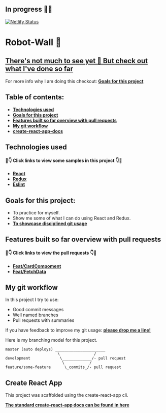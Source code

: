 ## In progress :rocket::rocket:

[![Netlify Status](https://api.netlify.com/api/v1/badges/da28a142-ec26-4270-801a-bd703ae14485/deploy-status)](https://app.netlify.com/sites/robot-wall/deploys)


#  Robot-Wall :robot:
## [ There's not much to see yet :construction: But check out what I've done so far](https://robot-wall.netlify.com/)


 For more info why I am doing this checkout: **[Goals for this project](#goals-for-this-project)**

## Table of contents:

- **[Technologies used](#technologies-used)**
- **[Goals for this project](#goals-for-this-project)**
- **[Features built so far overview with pull requests](#features-built-so-far-overview-with-pull-requests)**
- **[My git workflow](#my-git-workflow)**
- **[create-react-app-docs](#create-react-app)**

## Technologies used

#### 👀👇 Click links to view some samples in this project 👇👀

- **[React](https://github.com/recofka/Robot-Wall/blob/master/src/App.js)**
- **[Redux](https://github.com/recofka/Robot-Wall/blob/master/src/store.js)**
- **[Eslint](https://github.com/recofka/Robot-Wall/blob/master/.eslintrc.js)**



## Goals for this project:

- To practice for myself.
- Show me some of what I can do using React and Redux.
- **[To showcase disciplined git usage](#my-git-workflow)**

## Features built so far overview with pull requests

#### 👀👇 Click links to view the pull requests 👇👀

- **[Feat/CardCompoment](https://github.com/recofka/Robot-Wall/pull/2)**
- **[Feat/FetchData](https://github.com/recofka/Robot-Wall/pull/3)**

## My git workflow

In this project I try to use:

- Good commit messages
- Well named branches
- Pull requests with summaries

If you have feedback to improve my git usage: **[please drop me a line!](https://www.linkedin.com/in/deniserecofka)** 

Here is my branching model for this project.

```
master (auto deploys) ______________________
                       \               /
development             \_____________/- pull request
                         \           /
feature/some-feature      \_commits_/- pull request
```

## Create React App

This project was scaffolded using the create-react-app cli. 

**[The standard create-react-app docs can be found in here](./create-react-app-docs.md)**
